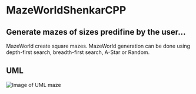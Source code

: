 # MazeWorldShenkarCPP

## Generate mazes of sizes predifine by the user...

MazeWorld create square mazes.
MazeWorld generation can be done using depth-first search,
breadth-first search, A-Star or Random.

## UML
![Image of UML maze](https://i.ibb.co/1vZYm5r/UML-Maze.png)
